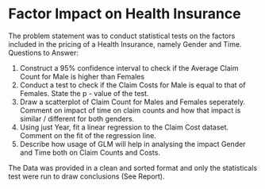 # Factor Impact on Health Insurance

The problem statement was to conduct statistical tests on the factors included in the pricing of a Health Insurance, namely Gender and Time.
Questions to Answer:
1. Construct a 95% confidence interval to check if the Average Claim Count for Male is higher than Females
2. Conduct a test to check if the Claim Costs for Male is equal to that of Females. State the p - value of the test.
3. Draw a scatterplot of Claim Count for Males and Females seperately. Comment on impact of time on claim counts and how that impact is similar / different for both genders.
4. Using just Year, fit a linear regression to the Claim Cost dataset. Comment on the fit of the regression line.
5. Describe how usage of GLM will help in analysing the impact Gender and Time both on Claim Counts and Costs.

The Data was provided in a clean and sorted format and only the statisticals test were run to draw conclusions (See Report).
